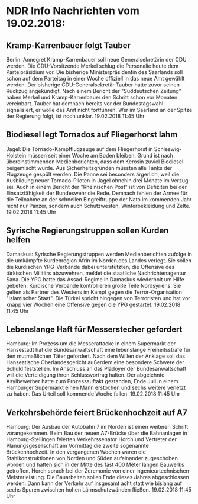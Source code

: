 # NDR Info Nachrichten vom 19.02.2018:


## Kramp-Karrenbauer folgt Tauber
Berlin: Annegret Kramp-Karrenbauer soll neue Generalsekretärin der CDU werden. Die CDU-Vorsitzende Merkel schlug die Personalie heute dem Parteipräsidium vor. Die bisherige Ministerpräsidentin des Saarlands soll schon auf dem Parteitag in einer Woche offiziell in das neue Amt gewählt werden. Der bisherige CDU-Generalsekretär Tauber hatte zuvor seinen Rückzug angekündigt. Nach einem Bericht der "Süddeutschen Zeitung" haben Merkel und Kramp-Karrenbauer den Schritt schon vor Monaten vereinbart. Tauber hat demnach bereits vor der Bundestagswahl signalisiert, er wolle das Amt nicht fortführen. Wer im Saarland an der Spitze der Regierung folgt, ist noch unklar. 19.02.2018 11:45 Uhr 

## Biodiesel legt Tornados auf Fliegerhorst lahm
Jagel:	Die Tornado-Kampfflugzeuge auf dem Fliegerhorst in Schleswig-Holstein müssen seit einer Woche am Boden bleiben. Grund ist nach übereinstimmenden Medienberichten, dass dem Kerosin zuviel Biodiesel beigemischt wurde. Aus Sicherheitsgründen müssten alle Tanks der Flugzeuge gespült werden. Die Panne sei besonders ärgerlich, weil die Ausbildung neuer Tornado-Piloten in Jagel ohnehin drei Monate im Verzug sei. Auch in einem Bericht der "Rheinischen Post" ist von Defiziten bei der Einsatzfähigkeit der Bundeswehr die Rede. Demnach fehlen der Armee für die Teilnahme an der schnellen Eingreiftruppe der Nato im kommenden Jahr nicht nur Panzer, sondern auch Schutzwesten, Winterbekleidung und Zelte. 19.02.2018 11:45 Uhr 

## Syrische Regierungstruppen sollen Kurden helfen
Damaskus: Syrische Regierungstruppen werden Medienberichten zufolge in die umkämpfte Kurdenregion Afrin im Norden des Landes verlegt. Sie sollen die kurdischen YPG-Verbände dabei unterstützten, die Offensive des türkischen Militärs abzuwehren, meldet die staatliche Nachrichtenagentur Sana. Die YPG hatte das Assad-Regime in Damaskus wiederholt um Hilfe gebeten. Kurdische Verbände kontrollieren große Teile Nordsyriens. Sie gelten als Partner des Westens im Kampf gegen die Terror-Organisation "Islamischer Staat". Die Türkei spricht hingegen von Terroristen und hat vor knapp vier Wochen eine Offensive gegen die YPG gestartet. 19.02.2018 11:45 Uhr 

## Lebenslange Haft für Messerstecher gefordert
Hamburg: Im Prozess um die Messerattacke in einem Supermarkt der Hansestadt hat die Bundesanwaltschaft eine lebenslange Freiheitsstrafe für den mutmaßlichen Täter gefordert. Nach dem Willen der Anklage soll das Hanseatische Oberlandesgericht außerdem eine besondere Schwere der Schuld feststellen. Im Anschluss an das Plädoyer der Bundesanwaltschaft will die Verteidigung ihren Schlussvortrag halten. Der abgelehnte Asylbewerber hatte zum Prozessauftakt gestanden, Ende Juli in einem Hamburger Supermarkt einen Mann erstochen und sechs weitere verletzt zu haben. Das Urteil soll kommende Woche fallen. 19.02.2018 11:45 Uhr 

## Verkehrsbehörde feiert Brückenhochzeit auf A7
Hamburg: Der Ausbau der Autobahn 7 im Norden ist einen weiteren Schritt vorangekommen. Beim Bau der neuen A7-Brücke über die Bahnanlagen in Hamburg-Stellingen feierten Verkehrssenator Horch und Vertreter der Planungsgesellschaft am Vormittag die zweite sogenannte Brückenhochzeit. In den vergangenen Wochen waren die Stahlkonstruktionen von Norden und Süden aufeinander zugeschoben worden und hatten sich in der Mitte des fast 400 Meter langen Bauwerks getroffen. Horch sprach bei der Zeremonie von einer ingenieurtechnischen Meisterleistung. Die Bauarbeiten sollen Ende dieses Jahres abgeschlossen werden. Dann kann der Verkehr auf insgesamt acht statt wie bislang auf sechs Spuren zwischen hohen Lärmschutzwänden fließen. 19.02.2018 11:45 Uhr 
